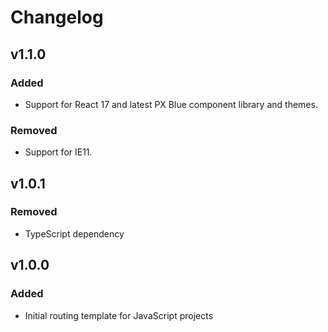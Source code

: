 # Changelog

## v1.1.0

### Added

-   Support for React 17 and latest PX Blue component library and themes.

### Removed

-   Support for IE11.

## v1.0.1

### Removed

-   TypeScript dependency

## v1.0.0

### Added

-   Initial routing template for JavaScript projects